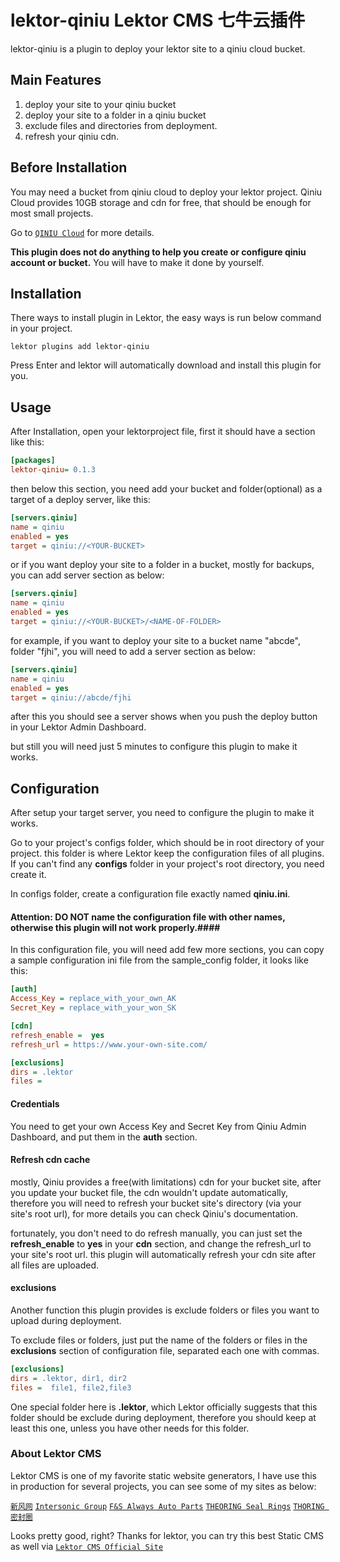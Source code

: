 # lektor-qiniu  Lektor CMS 七牛云插件

lektor-qiniu is a plugin to deploy your lektor site to a qiniu cloud bucket.



## Main Features ##
1. deploy your site to your qiniu bucket
2. deploy your site to a folder in a qiniu bucket
3. exclude files and directories from deployment.
4. refresh your qiniu cdn.



## Before Installation ##

You may need a bucket from qiniu cloud to deploy your lektor project. Qiniu Cloud provides 10GB storage and cdn for free, that should be enough for most small projects.

Go to [`QINIU Cloud`](https://portal.qiniu.com/signup?code=1hltq2pevt7bm) for more details.

 **This plugin does not do anything to help you create or configure qiniu account or bucket.**  You will have to make it done by yourself. 


## Installation ##


There ways to install plugin in Lektor, the easy ways is run below command in your project.

```console
lektor plugins add lektor-qiniu
```

Press Enter and lektor will automatically download and install this plugin for you.


## Usage ##

After Installation, open your lektorproject file, first it should have a section like this:

```ini
[packages]
lektor-qiniu= 0.1.3
```

then below this section, you need add your bucket and folder(optional) as a target of a deploy server, like this:


```ini
[servers.qiniu]
name = qiniu
enabled = yes
target = qiniu://<YOUR-BUCKET>
```

or if you want deploy your site to a folder in a bucket, mostly for backups, you can add server section as below:

```ini
[servers.qiniu]
name = qiniu
enabled = yes
target = qiniu://<YOUR-BUCKET>/<NAME-OF-FOLDER>
```

for example, if you want to deploy your site to a bucket name "abcde", folder "fjhi", you will need to add a server section as below:

```ini
[servers.qiniu]
name = qiniu
enabled = yes
target = qiniu://abcde/fjhi
```

after this you should see a server shows when you push the deploy button in your Lektor Admin Dashboard.

but still you will need just 5 minutes to configure this plugin to make it works.

## Configuration ##

After setup your target server, you need to configure the plugin to make it works.

Go to your project's configs folder, which should be in root directory of your project. this folder is where Lektor keep the configuration files of all plugins. If you can't find any **configs** folder in your project's root directory, you need create it.

In configs folder, create a configuration file exactly named **qiniu.ini**.


#### Attention: DO NOT name the configuration file with other names, otherwise this plugin will not work properly.####


In this configuration file, you will need add few more sections, you can copy a sample configuration ini file from the sample_config folder, it looks like this:

```ini
[auth]
Access_Key = replace_with_your_own_AK
Secret_Key = replace_with_your_won_SK

[cdn]
refresh_enable =  yes
refresh_url = https://www.your-own-site.com/

[exclusions]
dirs = .lektor
files =  
```


#### Credentials ####


You need to get your own Access Key and Secret Key from Qiniu Admin Dashboard, and put them in the **auth**  section.


#### Refresh cdn cache ####


mostly, Qiniu provides a free(with limitations) cdn for your bucket site, after you update your bucket file, the cdn wouldn't update automatically, therefore you will need to refresh your bucket site's directory (via your site's root url), for more details you can check Qiniu's documentation.

fortunately, you don't need to do refresh manually, you can just set the **refresh_enable** to **yes** in your **cdn** section, and change the refresh_url to your site's root url. this plugin will automatically refresh your cdn site after all files are uploaded.


#### exclusions ####

Another function this plugin provides is exclude folders or files you want to upload during deployment. 

To exclude files or folders, just put the name of the folders or files in the **exclusions** section of configuration file, separated each one with commas. 


```ini
[exclusions]
dirs = .lektor, dir1, dir2
files =  file1, file2,file3
```

One special folder here is **.lektor**, which Lektor officially suggests that this folder should be exclude during deployment, therefore you should keep at least this one, unless you have other needs for this folder.

### About Lektor CMS ###

Lektor CMS is one of my favorite static website generators, I have use this in production for several projects, you can see some of my sites as below:

[`新风网`](https://www.xinfengtv.com) 
[`Intersonic Group`](https://www.intersonicgroup.com) 
[`F&S Always Auto Parts`](https://www.fnsalways.com) 
[`THEORING Seal Rings`](https://theoring.com) 
[`THORING 密封圈`](https://www.theoring.com) 

Looks pretty good, right? Thanks for lektor, you can try this best Static CMS as well via [`Lektor CMS Official Site`](https://www.getlektor.com) 